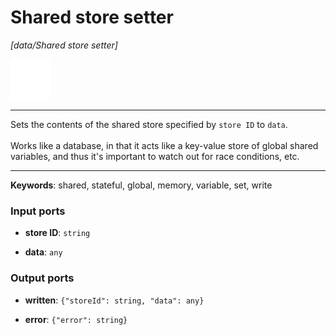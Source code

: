 # Shared store setter

_[data/Shared store setter]_

![icon](</assets/icons/11e997ab-33d0-473a-aa56-1e2fe4d30d5c.png>)

---

Sets the contents of the shared store specified by `store ID` to `data`.<br>
<br>
Works like a database, in that it acts like a key-value store of global shared variables, and thus it's important to watch out for race conditions, etc.<br>

---

__Keywords__: shared, stateful, global, memory, variable, set, write

### Input ports

* __store ID__: ` string `


* __data__: ` any `

### Output ports

* __written__: ` {"storeId": string, "data": any} `


* __error__: ` {"error": string} `

